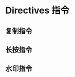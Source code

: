 # Directives 指令

## 复制指令

<demo src="./copy/index.vue"></demo>

## 长按指令

<demo src="./longpress/index.vue"></demo>

## 水印指令

<demo src="./watermark/index.vue"></demo>
